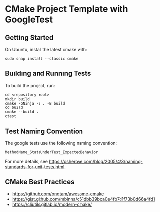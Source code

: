# CMake Project Template with GoogleTest

## Getting Started

On Ubuntu, install the latest cmake with:

    sudo snap install --classic cmake
    
## Building and Running Tests

To build the project, run:

    cd <repository root>
    mkdir build
    cmake -GNinja -S . -B build
    cd build
    cmake --build .
    ctest
   
## Test Naming Convention

The google tests use the following naming convention:

    MethodName_StateUnderTest_ExpectedBehavior

For more details, see https://osherove.com/blog/2005/4/3/naming-standards-for-unit-tests.html.

## CMake Best Practices

- https://github.com/onqtam/awesome-cmake
- https://gist.github.com/mbinna/c61dbb39bca0e4fb7d1f73b0d66a4fd1
- https://cliutils.gitlab.io/modern-cmake/
